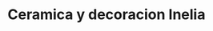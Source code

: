 ---
title: "Ceramica y decoracion Inelia"
url: /melipilla-pomaire/ceramica-y-decoracion-inelia/
shop: cerámica
---